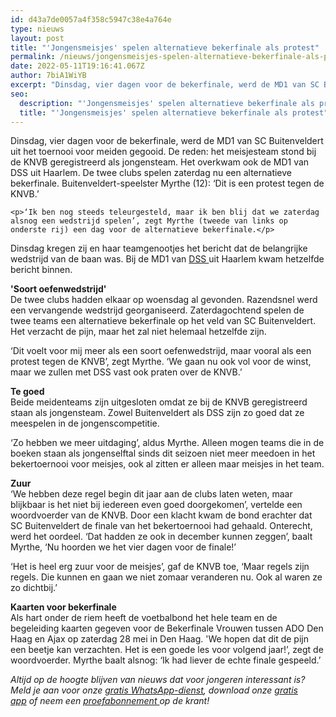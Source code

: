 ```yaml
---
id: d43a7de0057a4f358c5947c38e4a764e
type: nieuws
layout: post
title: "'Jongensmeisjes' spelen alternatieve bekerfinale als protest"
permalink: /nieuws/jongensmeisjes-spelen-alternatieve-bekerfinale-als-protest/
date: 2022-05-11T19:16:41.067Z
author: 7biA1WiYB
excerpt: "Dinsdag, vier dagen voor de bekerfinale, werd de MD1 van SC Buitenveldert uit het toernooi voor meiden gegooid. De reden: het meisjesteam stond bij de KNVB geregistreerd als jongensteam. Het overkwam ook de MD1 van DSS uit Haarlem. De twee clubs spelen zaterdag nu een alternatieve bekerfinale. Buitenveldert-speelster Myrthe (12): ‘Dit is een protest tegen de KNVB.’  "
seo:
  description: "'Jongensmeisjes' spelen alternatieve bekerfinale als protest"
  title: "'Jongensmeisjes' spelen alternatieve bekerfinale als protest"
---
```

Dinsdag, vier dagen voor de bekerfinale, werd de MD1 van SC Buitenveldert uit het toernooi voor meiden gegooid. De reden: het meisjesteam stond bij de KNVB geregistreerd als jongensteam. Het overkwam ook de MD1 van DSS uit Haarlem. De twee clubs spelen zaterdag nu een alternatieve bekerfinale. Buitenveldert-speelster Myrthe (12): ‘Dit is een protest tegen de KNVB.’  

    <p>‘Ik ben nog steeds teleurgesteld, maar ik ben blij dat we zaterdag alsnog een wedstrijd spelen’, zegt Myrthe (tweede van links op onderste rij) een dag voor de alternatieve bekerfinale.</p>
<p>Dinsdag kregen zij en haar teamgenootjes het bericht dat de belangrijke wedstrijd van de baan was. Bij de MD1 van <a href="http://dssvoetbal.nl/aantal-beker-finalistenteams-gehalveerd/" target="_blank">DSS </a>uit Haarlem kwam hetzelfde bericht binnen.</p>
<p><strong>'Soort oefenwedstrijd'</strong><br>De twee clubs hadden elkaar op woensdag al gevonden. Razendsnel werd een vervangende wedstrijd georganiseerd. Zaterdagochtend spelen de twee teams een alternatieve bekerfinale op het veld van SC Buitenveldert. Het verzacht de pijn, maar het zal niet helemaal hetzelfde zijn.</p>
<p>‘Dit voelt voor mij meer als een soort oefenwedstrijd, maar vooral als een protest tegen de KNVB’, zegt Myrthe. ‘We gaan nu ook vol voor de winst, maar we zullen met DSS vast ook praten over de KNVB.’</p>
<p><b>Te goed</b><br>Beide meidenteams zijn uitgesloten omdat ze bij de KNVB geregistreerd staan als jongensteam. Zowel Buitenveldert als DSS zijn zo goed dat ze meespelen in de jongenscompetitie.</p>
<p>‘Zo hebben we meer uitdaging’, aldus Myrthe. Alleen mogen teams die in de boeken staan als jongenselftal sinds dit seizoen niet meer meedoen in het bekertoernooi voor meisjes, ook al zitten er alleen maar meisjes in het team.</p>
<p><strong>Zuur</strong><br>‘We hebben deze regel begin dit jaar aan de clubs laten weten, maar blijkbaar is het niet bij iedereen even goed doorgekomen’, vertelde een woordvoerder van de KNVB. Door een klacht kwam de bond erachter dat SC Buitenveldert de finale van het bekertoernooi had gehaald. Onterecht, werd het oordeel. ‘Dat hadden ze ook in december kunnen zeggen’, baalt Myrthe, ‘Nu hoorden we het vier dagen voor de finale!’  </p>
<p>‘Het is heel erg zuur voor de meisjes’, gaf de KNVB toe, ‘Maar regels zijn regels. Die kunnen en gaan we niet zomaar veranderen nu. Ook al waren ze zo dichtbij.’</p>
<p><strong>Kaarten voor bekerfinale</strong><br>Als hart onder de riem heeft de voetbalbond het hele team en de begeleiding kaarten gegeven voor de Bekerfinale Vrouwen tussen ADO Den Haag en Ajax op zaterdag 28 mei in Den Haag. 'We hopen dat dit de pijn een beetje kan verzachten. Het is een goede les voor volgend jaar!’, zegt de woordvoerder. Myrthe baalt alsnog: ‘Ik had liever de echte finale gespeeld.’</p>
<p><em>Altijd op de hoogte blijven van nieuws dat voor jongeren interessant is? Meld je aan voor onze <a href="https://7dagen.netlify.app/whatsapp">gratis WhatsApp-dienst</a>, download onze <a href="https://7dagen.netlify.app/app">gratis app</a> of neem een <a href="https://abonneren.sevendays.nl/abonneren/abonnementen/ae/artikel">proefabonnement </a>op de krant!</em></p>  

